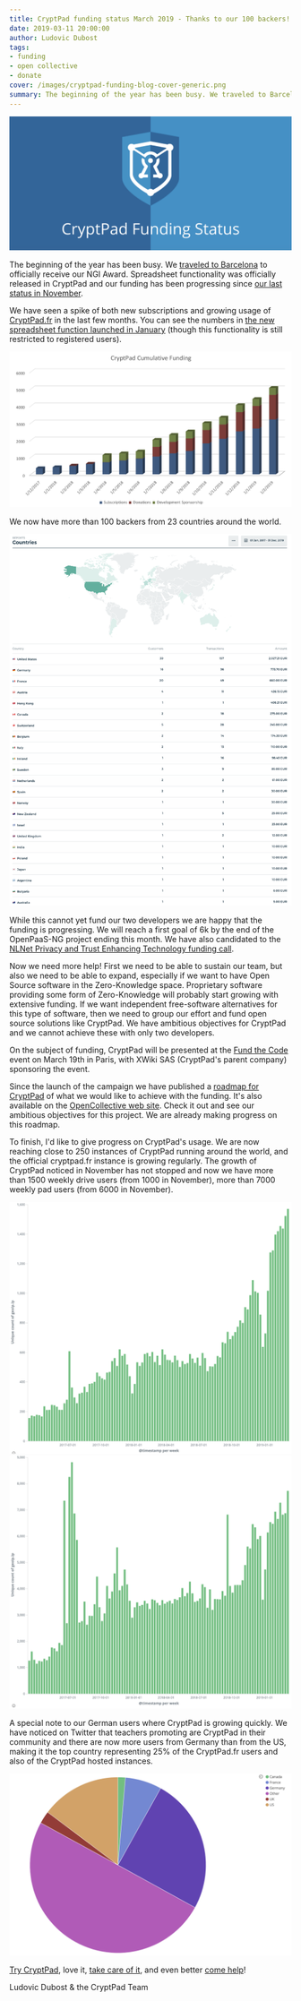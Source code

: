 ```yaml
---
title: CryptPad funding status March 2019 - Thanks to our 100 backers!
date: 2019-03-11 20:00:00
author: Ludovic Dubost
tags:
- funding
- open collective
- donate
cover: /images/cryptpad-funding-blog-cover-generic.png
summary: The beginning of the year has been busy. We traveled to Barcelona to officially receive our NGI Award. Spreadsheet functionality was officially released in CryptPad and our funding has been progressing since our last status in November.
---
```


![](/images/cryptpad-funding-blog-cover-generic.png)

The beginning of the year has been busy.
We [traveled to Barcelona](/2019/02/22/Heading-to-Barcelona/) to officially receive our NGI Award.
Spreadsheet functionality was officially released in CryptPad and our funding has been progressing since [our last status in November](/2018/12/09/CryptPad-funding-status-November-2018/).

We have seen a spike of both new subscriptions and growing usage of [CryptPad.fr](https://cryptpad.fr) in the last few months.
You can see the numbers in [the new spreadsheet function launched in January](https://cryptpad.fr/sheet/#/2/sheet/view/ppScrSTQQy7gQ6gwYG2pSvNzedP0mHhhFHWwPl5P+Vk/embed/present/) (though this functionality is still restricted to registered users).

![CryptPad funding details](/images/cryptpad-201902-funding.png?v=2)

We now have more than 100 backers from 23 countries around the world.

![CryptPad funding by country](/images/cryptpad-201902-funding-countries.png)

While this cannot yet fund our two developers we are happy that the funding is progressing.
We will reach a first goal of 6k by the end of the OpenPaaS-NG project ending this month.
We have also candidated to the [NLNet Privacy and Trust Enhancing Technology funding call](https://nlnet.nl/news/2019/20190201-call.html). 

Now we need more help!
First we need to be able to sustain our team, but also we need to be able to expand, especially if we want to have Open Source software in the Zero-Knowledge space.
Proprietary software providing some form of Zero-Knowledge will probably start growing with extensive funding.
If we want independent free-software alternatives for this type of software, then we need to group our effort and fund open source solutions like CryptPad.
We have ambitious objectives for CryptPad and we cannot achieve these with only two developers.

On the subject of funding, CryptPad will be presented at the [Fund the Code](https://fundthecode.org/) event on March 19th in Paris, with XWiki SAS (CryptPad's parent company) sponsoring the event.

Since the launch of the campaign we have published a [roadmap for CryptPad](/tags/roadmap/) of what we would like to achieve with the funding.
It's also available on the [OpenCollective web site](https://opencollective.com/cryptpad/#about).
Check it out and see our ambitious objectives for this project.
We are already making progress on this roadmap.

To finish, I'd like to give progress on CryptPad's usage.
We are now reaching close to 250 instances of CryptPad running around the world, and the official cryptpad.fr instance is growing regularly.
The growth of CryptPad noticed in November has not stopped and now we have more than 1500 weekly drive users (from 1000 in November), more than 7000 weekly pad users (from 6000 in November).

![cryptpad drive stats](/images/cryptpad-201902-driveuniqueweek.png)
![cryptpad pad stats](/images/cryptpad-201902-padsuniqueweek.png)

A special note to our German users where CryptPad is growing quickly.
We have noticed on Twitter that teachers promoting are CryptPad in their community and there are now more users from Germany than from the US, making it the top country representing 25% of the CryptPad.fr users and also of the CryptPad hosted instances.

![cryptpad countries](/images/cryptpad-201902-countries.png)

[Try CryptPad](https://cryptpad.fr), love it, [take care of it](https://opencollective.com/cryptpad/), and even better [come help](https://github.com/xwiki-labs/cryptpad)!

Ludovic Dubost & the CryptPad Team
